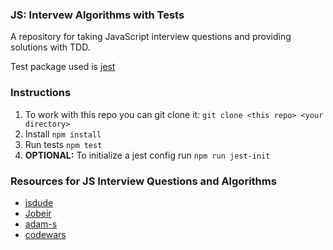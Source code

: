 ### JS: Intervew Algorithms with Tests
A repository for taking JavaScript interview questions and providing solutions with TDD.

Test package used is [jest](https://jestjs.io/)

### Instructions
1) To work with this repo you can git clone it:
```git clone <this repo> <your directory>```
2) Install ```npm install```
3) Run tests ```npm test```
4) **OPTIONAL:** To initialize a jest config run ```npm run jest-init```

### Resources for JS Interview Questions and Algorithms
- [jsdude](http://www.thatjsdude.com/interview/)
- [Jobeir](https://github.com/Jobeir/front-end-interview-preparation-guide)
- [adam-s](https://github.com/adam-s/js-interview-review)
- [codewars](https://www.codewars.com/)

